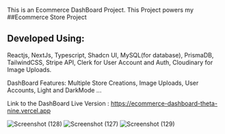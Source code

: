 This is an Ecommerce DashBoard Project.  This Project powers my ##Ecommerce Store Project

## Developed Using:
Reactjs, NextJs, Typescript, Shadcn UI, MySQL(for database), PrismaDB, TailwindCSS, Stripe API, Clerk for User Account and Auth, Cloudinary for Image Uploads.

DashBoard Features: Multiple Store Creations, Image Uploads, User Accounts, Light and DarkMode ...  

Link to the DashBoard Live Version : https://ecommerce-dashboard-theta-nine.vercel.app

![Screenshot (128)](https://github.com/cjpanda/ecommerce-dashboard/assets/107156444/e53a7c56-9423-4429-a844-bc897b07dd05)
![Screenshot (127)](https://github.com/cjpanda/ecommerce-dashboard/assets/107156444/07d520db-48d9-4a0e-b487-9e704e37b210)
![Screenshot (129)](https://github.com/cjpanda/ecommerce-dashboard/assets/107156444/6d981002-a3ff-4ed0-9217-ead2da30c9a7)

